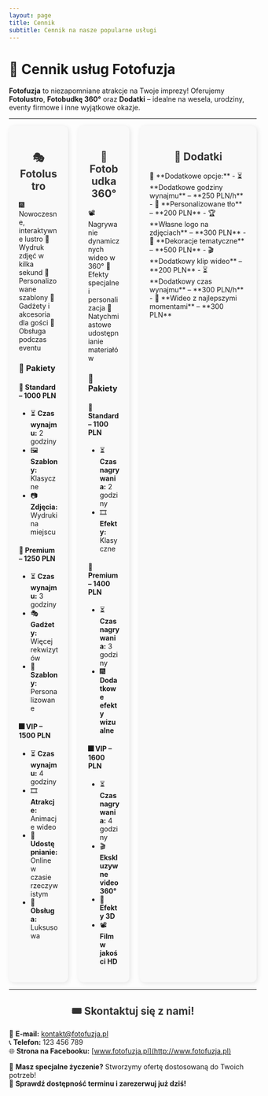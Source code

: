 ```yaml
---
layout: page
title: Cennik
subtitle: Cennik na nasze popularne usługi
---
```


# 🎊 Cennik usług Fotofuzja  

**Fotofuzja** to niezapomniane atrakcje na Twoje imprezy! Oferujemy **Fotolustro**, **Fotobudkę 360°** oraz **Dodatki** – idealne na wesela, urodziny, eventy firmowe i inne wyjątkowe okazje.  

---

<style>
.columns {
  display: flex;
  gap: 30px;
}
.column {
  flex: 1;
  padding: 20px;
  background: #f9f9f9;
  border-radius: 10px;
  box-shadow: 2px 2px 10px rgba(0, 0, 0, 0.1);
}
h2 {
  text-align: center;
  color: #333;
}
</style>

<div class="columns">

<div class="column">
<h2>🎭 Fotolustro</h2>
🎆 Nowoczesne, interaktywne lustro  
📸 Wydruk zdjęć w kilka sekund  
🎨 Personalizowane szablony  
🥳 Gadżety i akcesoria dla gości  
🎤 Obsługa podczas eventu  

### 🔹 Pakiety  
#### 🎈 Standard – 1000 PLN  
- ⏳ **Czas wynajmu:** 2 godziny  
- 🖼️ **Szablony:** Klasyczne  
- 📷 **Zdjęcia:** Wydruki na miejscu  

#### 🎊 Premium – 1250 PLN  
- ⏳ **Czas wynajmu:** 3 godziny  
- 🎭 **Gadżety:** Więcej rekwizytów  
- 🎨 **Szablony:** Personalizowane  

#### 🎆 VIP – 1500 PLN  
- ⏳ **Czas wynajmu:** 4 godziny  
- 🎞️ **Atrakcje:** Animacje wideo  
- 📲 **Udostępnianie:** Online w czasie rzeczywistym  
- 🍾 **Obsługa:** Luksusowa  
</div>

<div class="column">
<h2>🎥 Fotobudka 360°</h2>
📽️ Nagrywanie dynamicznych wideo w 360°  
💫 Efekty specjalne i personalizacja  
📲 Natychmiastowe udostępnianie materiałów  

### 🔹 Pakiety  
#### 🎈 Standard – 1100 PLN  
- ⏳ **Czas nagrywania:** 2 godziny  
- 🎞️ **Efekty:** Klasyczne  

#### 🎊 Premium – 1400 PLN  
- ⏳ **Czas nagrywania:** 3 godziny  
- 🎆 **Dodatkowe efekty wizualne**  

#### 🎆 VIP – 1600 PLN  
- ⏳ **Czas nagrywania:** 4 godziny  
- 🎬 **Ekskluzywne video 360°**  
- 🔮 **Efekty 3D**  
- 📽️ **Film w jakości HD**  
</div>

<div class="column">
<h2>🎁 Dodatki</h2>
🔹 **Dodatkowe opcje:**  
- ⏳ **Dodatkowe godziny wynajmu** – **250 PLN/h**  
- 🎨 **Personalizowane tło** – **200 PLN**  
- 🏆 **Własne logo na zdjęciach** – **300 PLN**  
- 🎊 **Dekoracje tematyczne** – **500 PLN**  
- 🎬 **Dodatkowy klip wideo** – **200 PLN**  
- ⏳ **Dodatkowy czas wynajmu** – **300 PLN/h**  
- 🎁 **Wideo z najlepszymi momentami** – **300 PLN**  
</div>

</div>

---

## 🎟️ Skontaktuj się z nami!  
📧 **E-mail:** kontakt@fotofuzja.pl  
📞 **Telefon:** 123 456 789  
🌐 **Strona na Facebooku:** [www.fotofuzja.pl](http://www.fotofuzja.pl)  

🎯 **Masz specjalne życzenie?** Stworzymy ofertę dostosowaną do Twoich potrzeb!  
📅 **Sprawdź dostępność terminu i zarezerwuj już dziś!**  
